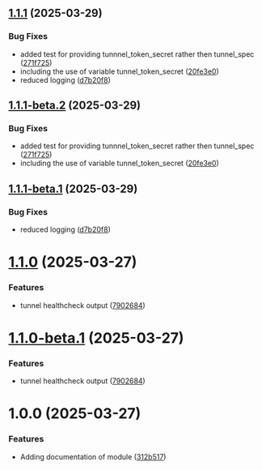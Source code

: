 ## [1.1.1](https://github.com/MonsieurDahlstrom/tf-azure-cloudflared/compare/v1.1.0...v1.1.1) (2025-03-29)


### Bug Fixes

* added test for providing tunnnel_token_secret rather then tunnel_spec ([271f725](https://github.com/MonsieurDahlstrom/tf-azure-cloudflared/commit/271f7257113afdc6f68db343e3d76c77fa2cf8c8))
* including the use of variable tunnel_token_secret ([20fe3e0](https://github.com/MonsieurDahlstrom/tf-azure-cloudflared/commit/20fe3e03ef880db4d750d175f30f7f71ce770dfe))
* reduced logging ([d7b20f8](https://github.com/MonsieurDahlstrom/tf-azure-cloudflared/commit/d7b20f82fa28f0f663cbdcba312dbc560970ba84))

## [1.1.1-beta.2](https://github.com/MonsieurDahlstrom/tf-azure-cloudflared/compare/v1.1.1-beta.1...v1.1.1-beta.2) (2025-03-29)


### Bug Fixes

* added test for providing tunnnel_token_secret rather then tunnel_spec ([271f725](https://github.com/MonsieurDahlstrom/tf-azure-cloudflared/commit/271f7257113afdc6f68db343e3d76c77fa2cf8c8))
* including the use of variable tunnel_token_secret ([20fe3e0](https://github.com/MonsieurDahlstrom/tf-azure-cloudflared/commit/20fe3e03ef880db4d750d175f30f7f71ce770dfe))

## [1.1.1-beta.1](https://github.com/MonsieurDahlstrom/tf-azure-cloudflared/compare/v1.1.0...v1.1.1-beta.1) (2025-03-29)


### Bug Fixes

* reduced logging ([d7b20f8](https://github.com/MonsieurDahlstrom/tf-azure-cloudflared/commit/d7b20f82fa28f0f663cbdcba312dbc560970ba84))

# [1.1.0](https://github.com/MonsieurDahlstrom/tf-azure-cloudflared/compare/v1.0.0...v1.1.0) (2025-03-27)


### Features

* tunnel healthcheck output ([7902684](https://github.com/MonsieurDahlstrom/tf-azure-cloudflared/commit/7902684ef4c9cb678aaf06a869301f797bec15b9))

# [1.1.0-beta.1](https://github.com/MonsieurDahlstrom/tf-azure-cloudflared/compare/v1.0.0...v1.1.0-beta.1) (2025-03-27)


### Features

* tunnel healthcheck output ([7902684](https://github.com/MonsieurDahlstrom/tf-azure-cloudflared/commit/7902684ef4c9cb678aaf06a869301f797bec15b9))

# 1.0.0 (2025-03-27)


### Features

* Adding documentation of module ([312b517](https://github.com/MonsieurDahlstrom/tf-azure-cloudflared/commit/312b517eee9c2b867be6a3e8c176163f8da57fe7))
